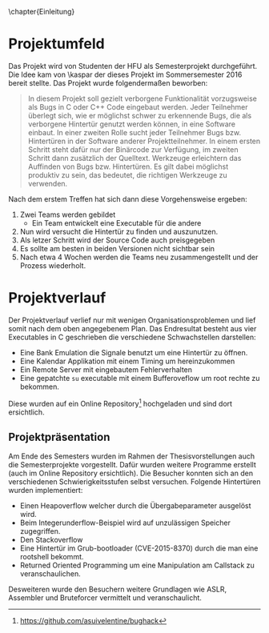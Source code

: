 \chapter{Einleitung}

# Projektumfeld

Das Projekt wird von Studenten der HFU als Semesterprojekt durchgeführt. Die
Idee kam von \kaspar der dieses Projekt im Sommersemester 2016 bereit stellte.
Das Projekt wurde folgendermaßen beworben:

> In diesem Projekt soll gezielt verborgene Funktionalität vorzugsweise
> als Bugs in C oder C++ Code eingebaut werden. Jeder Teilnehmer
> überlegt sich, wie er möglichst schwer zu erkennende Bugs, die als
> verborgene Hintertür genutzt werden können, in eine Software einbaut.
> In einer zweiten Rolle sucht jeder Teilnehmer Bugs bzw. Hintertüren
> in der Software anderer Projektteilnehmer. In einem ersten
> Schritt steht dafür nur der Binärcode zur Verfügung, im zweiten Schritt
> dann zusätzlich der Quelltext. Werkzeuge erleichtern das Auffinden
> von Bugs bzw. Hintertüren. Es gilt dabei möglichst produktiv zu sein,
> das bedeutet, die richtigen Werkzeuge zu verwenden.


Nach dem erstem Treffen hat sich dann diese Vorgehensweise ergeben:

1. Zwei Teams werden gebildet
    - Ein Team entwickelt eine Executable für die andere
1. Nun wird versucht die Hintertür zu finden und auszunutzen.
1. Als letzer Schritt wird der Source Code auch preisgegeben
1. Es sollte am besten in beiden Versionen nicht sichtbar sein
1. Nach etwa 4 Wochen werden die Teams neu zusammengestellt und der Prozess
   wiederholt.

# Projektverlauf

Der Projektverlauf verlief nur mit wenigen Organisationsproblemen und lief
somit nach dem oben angegebenem Plan. Das Endresultat besteht aus vier
Executables in C geschrieben die verschiedene Schwachstellen darstellen:

- Eine Bank Emulation die Signale benutzt um eine Hintertür zu öffnen.
- Eine Kalendar Applikation mit einem Timing um hereinzukommen
- Ein Remote Server mit eingebautem Fehlerverhalten
- Eine gepatchte `su` executable mit einem Bufferoveflow um root rechte zu
  bekommen.

Diese wurden auf ein Online Repository[^1] hochgeladen und sind dort
ersichtlich.

## Projektpräsentation

Am Ende des Semesters wurden im Rahmen der Thesisvorstellungen auch die
Semesterprojekte vorgestellt. Dafür wurden weitere Programme erstellt (auch im
Online Repository ersichtlich). Die Besucher konnten sich an den verschiedenen
Schwierigkeitsstufen selbst versuchen. Folgende Hintertüren wurden
implementiert:

- Einen Heapoverflow welcher durch die Übergabeparameter ausgelöst wird.
- Beim Integerunderflow-Beispiel wird auf unzulässigen Speicher zugegriffen.
- Den Stackoverflow
- Eine Hintertür im Grub-bootloader (CVE-2015-8370) durch die man eine
  rootshell bekommt.
- Returned Oriented Programming um eine Manipulation am Callstack zu
  veranschaulichen.

Desweiteren wurde den Besuchern weitere Grundlagen wie ASLR, Assembler und
Bruteforcer vermittelt und veranschaulicht.

[^1]: https://github.com/asuivelentine/bughack
